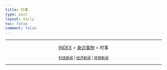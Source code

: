 ```yaml
---
title: 时事
type: post
layout: daily
toc: false
comment: false
---
```

---
<span><center>[INDEX](/gknows/index) > [身边事物](/gknows/身边事物) > 时事</center></span>

<small><center>[科技新闻](/gknows/科技新闻) | [经济新闻](/gknows/经济新闻) | [体育新闻](/gknows/体育新闻)</center></small>

---
